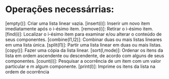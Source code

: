 # Operações necessárrias:
   [empty()]: Criar uma lista linear vazia.
   [insert(i)]: Inserir um novo item imediatamente após o i-ésimo item.
   [remove(i)]: Retirar o i-ésimo item.
   [find(i)]: Localizar o i-ésimo item para examinar e/ou alterar o conteúdo de seus componentes.
   [combine(l1,l2)]: Combinar duas ou mais listas lineares em uma lista única.
   [split(l1)]: Partir uma lista linear em duas ou mais listas.
   [copy()]: Fazer uma cópia da lista linear.
   [sort(l,mode)]: Ordenar os itens da lista em ordem ascendente ou descendente, de acordo com alguns de seus componentes.
   [count(i)]: Pesquisar a ocorrência de um item com um valor particular e m algum componente.
   [print(l)]: Imprime os itens da lista na ordem de ocorrência
# 